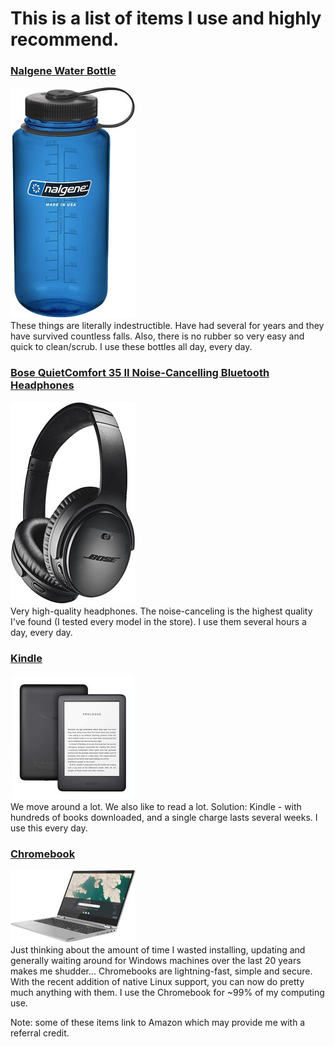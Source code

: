 # This is a list of items I use and highly recommend.

### [Nalgene Water Bottle](https://amzn.to/3w2dHCW)
![img](images/nalgene.jpg)  
These things are literally indestructible. Have had several for years and they have survived countless falls. Also, there is no rubber so very easy and quick to clean/scrub.
I use these bottles all day, every day.  

### [Bose QuietComfort 35 II Noise-Cancelling Bluetooth Headphones](https://amzn.to/3vR3bOH)
![img](images/bose.jpg)  
Very high-quality headphones. The noise-canceling is the highest quality I've found (I tested every model in the store).
I use them several hours a day, every day.  

### [Kindle](https://amzn.to/3cXXvcX)
![img](images/kindle.jpg)  
We move around a lot. We also like to read a lot. Solution: Kindle - with hundreds of books downloaded, and a single charge lasts several weeks.
I use this every day.  

### [Chromebook](https://amzn.to/2PnLa9N)
![img](images/chromebook.jpg)  
Just thinking about the amount of time I wasted installing, updating and generally waiting around for Windows machines over the last 20 years makes me shudder...
Chromebooks are lightning-fast, simple and secure. With the recent addition of native Linux support, you can now do pretty much anything with them.
I use the Chromebook for ~99% of my computing use.

Note: some of these items link to Amazon which may provide me with a referral credit.  
